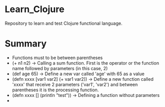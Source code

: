 Learn_Clojure
=============
Repository to learn and test Clojure functional language.

Summary
=============
* Functions must to be between parentheses
* (+ n1 n2) -> Calling a sum function. First is the operator or the function name followed by parameters (in this case, 2)
* (def age 65) -> Define a new var called 'age' with 65 as a value
* (defn xxxx [var1 var2] (+ var1 var2)) -> Define a new function called 'xxxx' that receive 2 parameters ('var1', 'var2') and between parentheses it is the processing function.
* (defn xxxx [] (println "test")) -> Defining a function without parameters 
* 
